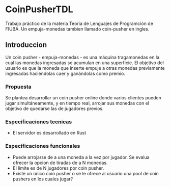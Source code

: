 # CoinPusherTDL

Trabajo práctico de la materia Teoria de Lenguajes de Programción de FIUBA. Un empuja-monedas tambien llamado coin-pusher en ingles.

## Introduccion

Un coin pusher - empuja-monedas - es una máquina tragamonedas en la cual las monedas ingresadas se acumulan en una superficie. El objetivo del usuario es que la moneda que inserte empuje a otras monedas previamente ingresadas haciéndolas caer y ganándolas como premio.

### Propuesta

Se plantea desarrollar un coin pusher online donde varios clientes pueden jugar simultáneamente, y en tiempo real, arrojar sus monedas con el objetivo de quedarse las de jugadores previos.

### Especificaciones tecnicas

- El servidor es desarrollado en Rust

### Especificaciones funcionales

- Puede arrojarse de a una moneda a la vez por jugador. Se evalua ofrecer la opcion de tiradas de a N monedas.
- El limite es de N jugadores por coin pusher.
- Existe un único coin pusher o se le ofrece al usuario una pool de coin pushers en los cuales jugar?

